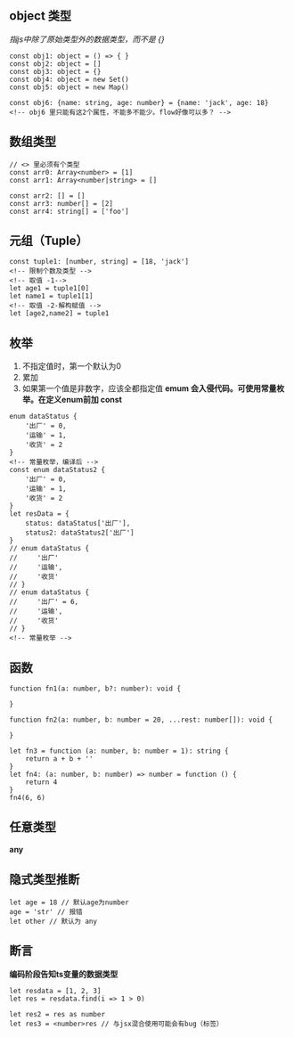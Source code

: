 ## object 类型
*指js中除了原始类型外的数据类型，而不是 {}*
```
const obj1: object = () => { }
const obj2: object = []
const obj3: object = {}
const obj4: object = new Set()
const obj5: object = new Map()

const obj6: {name: string, age: number} = {name: 'jack', age: 18}
<!-- obj6 里只能有这2个属性，不能多不能少。flow好像可以多？ -->
```
## 数组类型
```
// <> 里必须有个类型
const arr0: Array<number> = [1]
const arr1: Array<number|string> = []

const arr2: [] = []
const arr3: number[] = [2]
const arr4: string[] = ['foo']
```
## 元组（Tuple）
```
const tuple1: [number, string] = [18, 'jack']
<!-- 限制个数及类型 -->
<!-- 取值 -1-->
let age1 = tuple1[0]
let name1 = tuple1[1]
<!-- 取值 -2-解构赋值 -->
let [age2,name2] = tuple1
```
## 枚举
1. 不指定值时，第一个默认为0
2. 累加
3. 如果第一个值是非数字，应该全都指定值
**emum 会入侵代码。可使用常量枚举。在定义enum前加 const**
```
enum dataStatus {
    '出厂' = 0,
    '运输' = 1,
    '收货' = 2
}
<!-- 常量枚举，编译后 -->
const enum dataStatus2 {
    '出厂' = 0,
    '运输' = 1,
    '收货' = 2
}
let resData = {
    status: dataStatus['出厂'],
    status2: dataStatus2['出厂']
}
// enum dataStatus {
//     '出厂'
//     '运输',
//     '收货'
// }
// enum dataStatus {
//     '出厂' = 6,
//     '运输',
//     '收货'
// }
<!-- 常量枚举 -->
```
## 函数
```
function fn1(a: number, b?: number): void {

}

function fn2(a: number, b: number = 20, ...rest: number[]): void {

}

let fn3 = function (a: number, b: number = 1): string {
    return a + b + ''
}
let fn4: (a: number, b: number) => number = function () {
    return 4
}
fn4(6, 6)
```
## 任意类型
**any**
## 隐式类型推断
```
let age = 18 // 默认age为number
age = 'str' // 报错
let other // 默认为 any
```
## 断言
**编码阶段告知ts变量的数据类型**
```
let resdata = [1, 2, 3]
let res = resdata.find(i => 1 > 0)

let res2 = res as number
let res3 = <number>res // 与jsx混合使用可能会有bug（标签）
```
